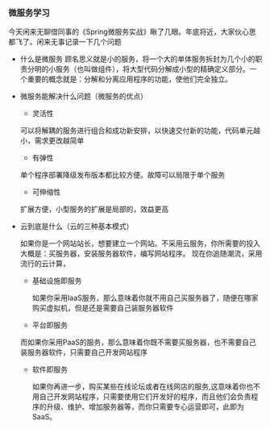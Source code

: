 ### 微服务学习

今天闲来无聊借同事的《Spring微服务实战》瞅了几眼。年底将近，大家伙心思都飞了。闲来无事记录一下几个问题

- 什么是微服务
  顾名思义就是小的服务，将一个大的单体服务拆封为几个小的职责分明的小服务（也叫做组件），将大型代码分解成小型的精确定义部分。一个重要的概念就是：分解和分离应用程序的功能，使他们完全独立。

- 微服务能解决什么问题（微服务的优点）

  - 灵活性

  可以将解耦的服务进行组合和成功新安排，以快速交付新的功能，代码单元越小，需求更改越简单

  - 有弹性

  单个程序部署降级发布版本都比较方便。故障可以局限于单个服务

  - 可伸缩性

  扩展方便，小型服务的扩展是局部的，效益更高

- 云到底是什么（云的三种基本模式）

  如果你是一个网站站长，想要建立一个网站。不采用云服务，你所需要的投入大概是：买服务器，安装服务器软件，编写网站程序。 
  现在你追随潮流，采用流行的云计算， 

  - 基础设施即服务

    如果你采用IaaS服务，那么意味着你就不用自己买服务器了，随便在哪家购买虚拟机，但是还是需要自己装服务器软件 

  -   平台即服务 

    而如果你采用PaaS的服务，那么意味着你既不需要买服务器，也不需要自己装服务器软件，只需要自己开发网站程序 

  - 软件即服务

    如果你再进一步，购买某些在线论坛或者在线网店的服务,这意味着你也不用自己开发网站程序，只需要使用它们开发好的程序，而且他们会负责程序的升级、维护、增加服务器等，而你只需要专心运营即可，此即为SaaS。